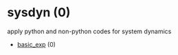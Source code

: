 # sysdyn (0)
apply python and non-python codes for system dynamics

+ [basic_exp](basic_exp/README.md) (0)
